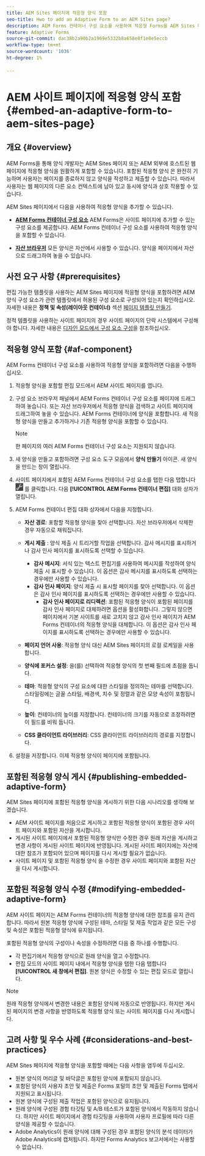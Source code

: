 ```yaml
---
title: AEM Sites 페이지에 적응형 양식 포함
seo-title: Hwo to add an Adaptive Form to an AEM Sites page?
description: AEM Forms 컨테이너 구성 요소를 사용하여 적응형 Forms을 AEM Sites 페이지에 추가 또는 포함하여 AEM Sites 페이지를 종료하지 않고 양식을 작성하고 제출할 수 있습니다.
feature: Adaptive Forms
source-git-commit: dac38b2a90b2a1969e5332b8a658e8f1e0e5eccb
workflow-type: tm+mt
source-wordcount: '1036'
ht-degree: 1%

---
```


# AEM 사이트 페이지에 적응형 양식 포함 {#embed-an-adaptive-form-to-aem-sites-page}

## 개요 {#overview}

AEM Forms을 통해 양식 개발자는 AEM Sites 페이지 또는 AEM 외부에 호스트된 웹 페이지에 적응형 양식을 원활하게 포함할 수 있습니다. 포함된 적응형 양식 은 완전히 기능하며 사용자는 페이지를 종료하지 않고 양식을 작성하고 제출할 수 있습니다. 따라서 사용자는 웹 페이지의 다른 요소 컨텍스트에 남아 있고 동시에 양식과 상호 작용할 수 있습니다.

<!-- For information about embedding an Adaptive Form in an external web page, see [Embed Adaptive Form in external web page](/help/forms/using/embed-adaptive-form-external-web-page.md). -->

AEM Sites 페이지에서 다음을 사용하여 적응형 양식을 추가할 수 있습니다.

* **[AEM Forms 컨테이너 구성 요소](/help/forms/using/embed-adaptive-form-aem-sites.md#af-component)**
AEM Forms은 사이트 페이지에 추가할 수 있는 구성 요소를 제공합니다. AEM Forms 컨테이너 구성 요소를 사용하여 적응형 양식을 포함할 수 있습니다.

* **[자산 브라우저](/help/forms/using/embed-adaptive-form-aem-sites.md#asset-browser)**
모든 양식은 자산에서 사용할 수 있습니다. 양식을 페이지에서 자산으로 드래그하여 놓을 수 있습니다.

## 사전 요구 사항 {#prerequisites}

편집 가능한 템플릿을 사용하는 AEM Sites 페이지에 적응형 양식을 포함하려면 AEM 양식 구성 요소가 관련 템플릿에서 허용된 구성 요소로 구성되어 있는지 확인하십시오. 자세한 내용은 **정책 및 속성(레이아웃 컨테이너)** 섹션 [페이지 템플릿 만들기](/help/sites-authoring/templates.md).

정적 템플릿을 사용하는 사이트 페이지의 경우 사이트 페이지의 단락 시스템에서 구성해야 합니다. 자세한 내용은 [디자인 모드에서 구성 요소 구성](/help/sites-authoring/default-components-designmode.md)을 참조하십시오.

## 적응형 양식 포함 {#af-component}

AEM Forms 컨테이너 구성 요소를 사용하여 적응형 양식을 포함하려면 다음을 수행하십시오.

1. 적응형 양식을 포함할 편집 모드에서 AEM 사이트 페이지를 엽니다.
1. 구성 요소 브라우저 패널에서 AEM Forms 컨테이너 구성 요소를 페이지에 드래그하여 놓습니다. 또는 자산 브라우저에서 적응형 양식을 검색하고 사이트 페이지에 드래그하여 놓을 수 있습니다. AEM Forms 컨테이너에 양식을 포함합니다. 새 적응형 양식을 만들고 추가하거나 기존 적응형 양식을 포함할 수 있습니다.

   >[!NOTE]
   >
   >한 페이지의 여러 AEM Forms 컨테이너 구성 요소는 지원되지 않습니다.

1. 새 양식을 만들고 포함하려면 구성 요소 도구 모음에서 **양식 만들기** 아이콘. 새 양식을 만드는 창이 열립니다.

1. 사이트 페이지에서 포함된 AEM Forms 컨테이너 구성 요소를 탭한 다음 탭합니다 ![settings_icon](assets/settings_icon.png) 를 클릭합니다. 다음 **[!UICONTROL AEM Forms 컨테이너 편집]** 대화 상자가 열립니다.
1. AEM Forms 컨테이너 편집 대화 상자에서 다음을 지정합니다.

   <!-- * **Asset Type:** Select the type of asset to embed. The options are Adaptive Form -->
   * **자산 경로**: 포함할 적응형 양식을 찾아 선택합니다. 자산 브라우저에서 삭제한 경우 자동으로 채워집니다.
   * **게시 제출** : 양식 제출 시 트리거할 작업을 선택합니다. 감사 메시지를 표시하거나 감사 인사 페이지를 표시하도록 선택할 수 있습니다.

      * **감사 메시지**: 서식 있는 텍스트 편집기를 사용하여 메시지를 작성하여 양식 제출 시 표시할 수 있습니다. 이 옵션은 감사 메시지를 표시하도록 선택하는 경우에만 사용할 수 있습니다.
      * **감사 인사 페이지**: 양식 제출 시 표시할 페이지를 찾아 선택합니다. 이 옵션은 감사 인사 페이지를 표시하도록 선택하는 경우에만 사용할 수 있습니다.
         * **감사 인사 페이지로 리디렉션**: 포함된 적응형 양식이 포함된 페이지를 감사 인사 페이지로 대체하려면 옵션을 활성화합니다. 그렇지 않으면 페이지에서 기본 사이트를 새로 고치지 않고 감사 인사 페이지가 AEM Forms 컨테이너의 적응형 양식을 대체합니다. 이 옵션은 감사 인사 페이지를 표시하도록 선택하는 경우에만 사용할 수 있습니다.
   * **페이지 언어 사용**: 적응형 양식 대신 AEM Sites 페이지의 로컬 로케일을 사용합니다.
   * **양식에 포커스 설정**: 을(를) 선택하여 적응형 양식의 첫 번째 필드에 초점을 둡니다.

   * **테마**: 적응형 양식의 구성 요소에 대한 스타일을 정의하는 테마를 선택합니다. 스타일링에는 글꼴 스타일, 배경색, 치수 및 정렬과 같은 모양 속성이 포함됩니다.
   * **높이**: 컨테이너의 높이를 지정합니다. 컨테이너의 크기를 자동으로 조정하려면 이 필드를 비워 둡니다.
   * **CSS 클라이언트 라이브러리**: CSS 클라이언트 라이브러리의 경로를 지정합니다.

1. 설정을 저장합니다. 이제 적응형 양식이 페이지에 포함됩니다.

## 포함된 적응형 양식 게시 {#publishing-embedded-adaptive-form}

AEM Sites 페이지에 포함된 적응형 양식을 게시하기 위한 다음 시나리오를 생각해 보겠습니다.

* AEM 사이트 페이지를 처음으로 게시하고 포함된 적응형 양식이 포함된 경우 사이트 페이지와 포함된 자산을 게시합니다.
* 게시된 사이트 페이지에서 포함된 적응형 양식만 수정한 경우 원래 자산을 게시하고 변경 사항이 게시된 사이트 페이지에 반영됩니다. 게시된 사이트 페이지에는 자산에 대한 참조가 포함되어 있으며 페이지를 다시 게시할 필요가 없습니다.
* 사이트 페이지 및 포함된 적응형 양식 을 수정한 경우 사이트 페이지와 포함된 자산을 다시 게시합니다.

## 포함된 적응형 양식 수정  {#modifying-embedded-adaptive-form}

AEM 사이트 페이지는 AEM Forms 컨테이너의 적응형 양식에 대한 참조를 유지 관리합니다. 따라서 원본 적응형 양식에 구성된 테마, 스타일 및 제출 작업과 같은 모든 구성 및 속성은 포함된 적응형 양식에 유지됩니다.

포함된 적응형 양식의 구성이나 속성을 수정하려면 다음 중 하나를 수행합니다.

* 각 편집기에서 적응형 양식으로 원래 양식을 열고 수정합니다.
* 편집 모드의 사이트 페이지 내에서 적응형 양식을 탭한 다음 탭합니다 **[!UICONTROL 새 창에서 편집]**. 원본 양식은 수정할 수 있는 편집 모드로 열립니다.

>[!NOTE]
>
>원래 적응형 양식에서 변경한 내용은 포함된 양식에 자동으로 반영됩니다. 하지만 게시된 페이지의 변경 사항을 반영하도록 적응형 양식 또는 사이트 페이지를 다시 게시합니다.

## 고려 사항 및 우수 사례 {#considerations-and-best-practices}

AEM Sites 페이지에 적응형 양식을 포함할 때에는 다음 사항을 염두에 두십시오.

* 원본 양식의 머리글 및 바닥글은 포함된 양식에 포함되지 않습니다.
* 포함된 양식의 사용자 초안 및 제출은 Forms 포털의 초안 및 제출된 Forms 탭에서 지원되고 표시됩니다.
* 원본 양식에 구성된 제출 작업은 포함된 양식으로 유지됩니다.
* 원래 양식에 구성된 경험 타깃팅 및 A/B 테스트가 포함된 양식에서 작동하지 않습니다. 하지만 사이트 페이지에서 경험 타깃팅을 사용하여 사용자 프로필에 따라 다른 양식을 제공할 수 있습니다.
* Adobe Analytics이 원래 양식에 대해 구성된 경우 포함된 양식의 분석 데이터가 Adobe Analytics에 캡처됩니다. 하지만 Forms Analytics 보고서에서는 사용할 수 없습니다.

